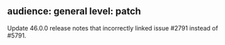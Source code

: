 audience: general
level: patch
---

Update 46.0.0 release notes that incorrectly linked issue #2791 instead of #5791.
